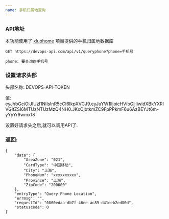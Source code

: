 ```yaml
---
name: 手机归属地查询
---
```


### API地址

本功能使用了 [xluohome](https://github.com/xluohome/phonedata) 项目提供的手机归属地数据库


```
GET https://devops-api.com/api/v1/queryphone?phone=手机号

phone: 要查询的手机号
```

### 设置请求头部

头部名称:   DEVOPS-API-TOKEN

值: eyJhbGciOiJIUzI1NiIsInR5cCI6IkpXVCJ9.eyJuYW1lIjoicHVibGljIiwidXBkYXRlVGltZSI6MTUzNTUzMzQ4NH0.JKxOjbtkmZC9FpPPkmF6u6AzBEYJt6m-yYyYr9wmx18

设置好请求头之后,就可以调用API了.

### 返回:

```
{
    "data": {
        "AreaZone": "021",
        "CardType": "中国移动",
        "City": "上海",
        "PhoneNum": "xxxxxxxxxx",
        "Province": "上海",
        "ZipCode": "200000"
    },
    "entryType": "Query Phone Location",
    "errmsg": "",
    "requestId": "0860edaa-db7f-46ee-ac89-d41eeb2ed80d",
    "statuscode": 0
}
```
